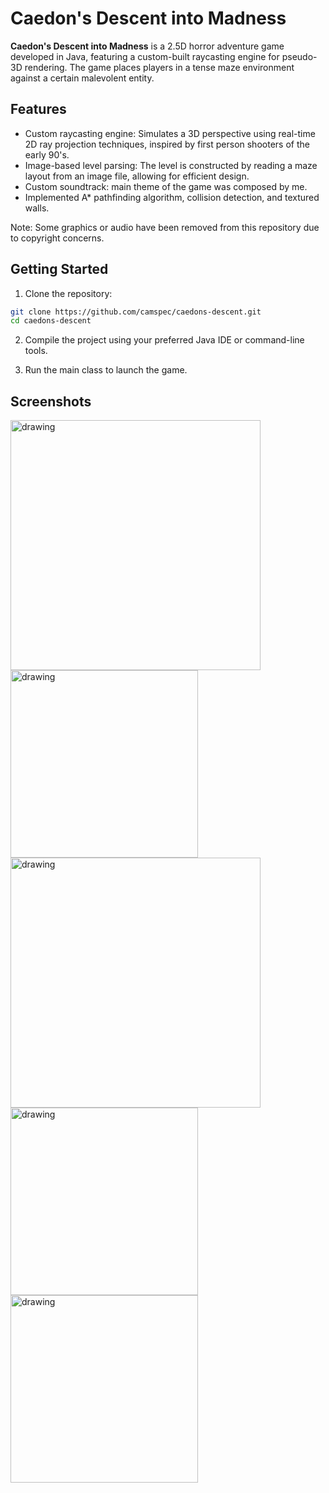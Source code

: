 # Caedon's Descent into Madness

**Caedon's Descent into Madness** is a 2.5D horror adventure game developed in Java, featuring a custom-built raycasting engine for pseudo-3D rendering. The game places players in a tense maze environment against a certain malevolent entity.

## Features
- Custom raycasting engine: Simulates a 3D perspective using real-time 2D ray projection techniques, inspired by first person shooters of the early 90's.
- Image-based level parsing: The level is constructed by reading a maze layout from an image file, allowing for efficient design.
- Custom soundtrack: main theme of the game was composed by me.
- Implemented A* pathfinding algorithm, collision detection, and textured walls.

Note: Some graphics or audio have been removed from this repository due to copyright concerns.

## Getting Started
1. Clone the repository:
```bash
git clone https://github.com/camspec/caedons-descent.git
cd caedons-descent
```

2. Compile the project using your preferred Java IDE or command-line tools.

3. Run the main class to launch the game.

## Screenshots

<img src="https://github.com/camspec/caedons-descent/blob/daeb1e085bc9b624e2db8e5f2340b25fc2906517/screenshots/0.png" alt="drawing" width="400"/>
<img src="https://github.com/camspec/caedons-descent/blob/daeb1e085bc9b624e2db8e5f2340b25fc2906517/screenshots/1.png" alt="drawing" width="300"/>
<img src="https://github.com/camspec/caedons-descent/blob/daeb1e085bc9b624e2db8e5f2340b25fc2906517/screenshots/2.png" alt="drawing" width="400"/>
<img src="https://github.com/camspec/caedons-descent/blob/daeb1e085bc9b624e2db8e5f2340b25fc2906517/screenshots/3.png" alt="drawing" width="300"/>
<img src="https://github.com/camspec/caedons-descent/blob/daeb1e085bc9b624e2db8e5f2340b25fc2906517/screenshots/4.png" alt="drawing" width="300"/>
